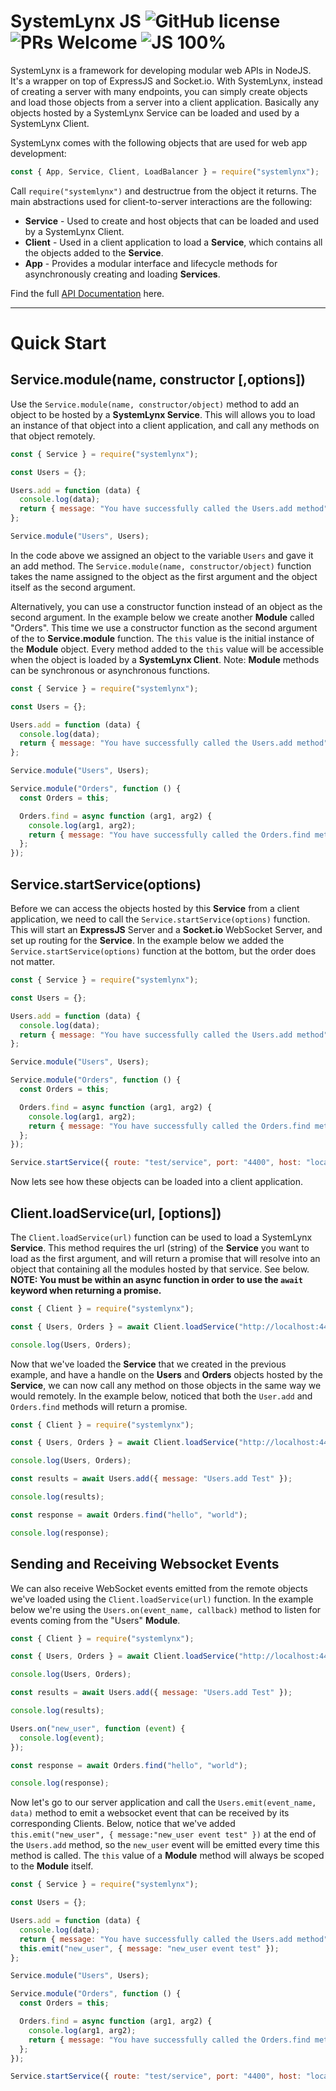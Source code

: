 # SystemLynx JS ![GitHub license](https://img.shields.io/badge/license-MIT-blue.svg) ![PRs Welcome](https://img.shields.io/badge/PRs-welcome-blue.svg) ![JS 100%](https://img.shields.io/badge/JavaScript-100%25-green)

SystemLynx is a framework for developing modular web APIs in NodeJS. It's a wrapper on top of ExpressJS and Socket.io. With SystemLynx, instead of creating a server with many endpoints, you can simply create objects and load those objects from a server into a client application. Basically any objects hosted by a SystemLynx Service can be loaded and used by a SystemLynx Client.

SystemLynx comes with the following objects that are used for web app development:

```javascript
const { App, Service, Client, LoadBalancer } = require("systemlynx");
```

Call `require("systemlynx")` and destructrue from the object it returns. The main abstractions used for client-to-server interactions are the following:

- **Service** - Used to create and host objects that can be loaded and used by a SystemLynx Client.
- **Client** - Used in a client application to load a **Service**, which contains all the objects added to the **Service**.
- **App** - Provides a modular interface and lifecycle methods for asynchronously creating and loading **Services**.

Find the full [API Documentation](https://github.com/Odion100/SystemLynx/blob/master/API.md#tasksjs-api-documentation) here.

---

# Quick Start

## Service.module(name, constructor [,options])

Use the `Service.module(name, constructor/object)` method to add an object to be hosted by a **SystemLynx Service**. This will allows you to load an instance of that object into a client application, and call any methods on that object remotely.

```javascript
const { Service } = require("systemlynx");

const Users = {};

Users.add = function (data) {
  console.log(data);
  return { message: "You have successfully called the Users.add method" };
};

Service.module("Users", Users);
```

In the code above we assigned an object to the variable `Users` and gave it an add method. The `Service.module(name, constructor/object)` function takes the name assigned to the object as the first argument and the object itself as the second argument.

Alternatively, you can use a constructor function instead of an object as the second argument. In the example below we create another **Module** called "Orders". This time we use a constructor function as the second argument of the to **Service.module** function. The `this` value is the initial instance of the **Module** object. Every method added to the `this` value will be accessible when the object is loaded by a **SystemLynx Client**. Note: **Module** methods can be synchronous or asynchronous functions.

```javascript
const { Service } = require("systemlynx");

const Users = {};

Users.add = function (data) {
  console.log(data);
  return { message: "You have successfully called the Users.add method" };
};

Service.module("Users", Users);

Service.module("Orders", function () {
  const Orders = this;

  Orders.find = async function (arg1, arg2) {
    console.log(arg1, arg2);
    return { message: "You have successfully called the Orders.find method" };
  };
});
```

## Service.startService(options)

Before we can access the objects hosted by this **Service** from a client application, we need to call the `Service.startService(options)` function. This will start an **ExpressJS** Server and a **Socket.io** WebSocket Server, and set up routing for the **Service**. In the example below we added the `Service.startService(options)` function at the bottom, but the order does not matter.

```javascript
const { Service } = require("systemlynx");

const Users = {};

Users.add = function (data) {
  console.log(data);
  return { message: "You have successfully called the Users.add method" };
};

Service.module("Users", Users);

Service.module("Orders", function () {
  const Orders = this;

  Orders.find = async function (arg1, arg2) {
    console.log(arg1, arg2);
    return { message: "You have successfully called the Orders.find method" };
  };
});

Service.startService({ route: "test/service", port: "4400", host: "localhost" });
```

Now lets see how these objects can be loaded into a client application.

## Client.loadService(url, [options])

The `Client.loadService(url)` function can be used to load a SystemLynx **Service**. This method requires the url (string) of the **Service** you want to load as the first argument, and will return a promise that will resolve into an object that containing all the modules hosted by that service. See below. **NOTE: You must be within an async function in order to use the `await` keyword when returning a promise.**

```javascript
const { Client } = require("systemlynx");

const { Users, Orders } = await Client.loadService("http://localhost:4400/test/service");

console.log(Users, Orders);
```

Now that we've loaded the **Service** that we created in the previous example, and have a handle on the **Users** and **Orders** objects hosted by the **Service**, we can now call any method on those objects in the same way we would remotely. In the example below, noticed that both the `User.add` and `Orders.find` methods will return a promise.

```javascript
const { Client } = require("systemlynx");

const { Users, Orders } = await Client.loadService("http://localhost:4400/test/service");

console.log(Users, Orders);

const results = await Users.add({ message: "Users.add Test" });

console.log(results);

const response = await Orders.find("hello", "world");

console.log(response);
```

## Sending and Receiving Websocket Events

We can also receive WebSocket events emitted from the remote objects we've loaded using the `Client.loadService(url)` function. In the example below we're using the `Users.on(event_name, callback)` method to listen for events coming from the "Users" **Module**.

```javascript
const { Client } = require("systemlynx");

const { Users, Orders } = await Client.loadService("http://localhost:4400/test/service");

console.log(Users, Orders);

const results = await Users.add({ message: "Users.add Test" });

console.log(results);

Users.on("new_user", function (event) {
  console.log(event);
});

const response = await Orders.find("hello", "world");

console.log(response);
```

Now let's go to our server application and call the `Users.emit(event_name, data)` method to emit a websocket event that can be received by its corresponding Clients. Below, notice that we've added `this.emit("new_user", { message:"new_user event test" })` at the end of the `Users.add` method, so the `new_user` event will be emitted every time this method is called. The `this` value of a **Module** method will always be scoped to the **Module** itself.

```javascript
const { Service } = require("systemlynx");

const Users = {};

Users.add = function (data) {
  console.log(data);
  return { message: "You have successfully called the Users.add method" };
  this.emit("new_user", { message: "new_user event test" });
};

Service.module("Users", Users);

Service.module("Orders", function () {
  const Orders = this;

  Orders.find = async function (arg1, arg2) {
    console.log(arg1, arg2);
    return { message: "You have successfully called the Orders.find method" };
  };
});

Service.startService({ route: "test/service", port: "4400", host: "localhost" });
```
